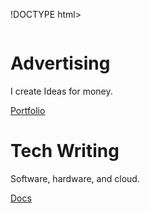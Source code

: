 !DOCTYPE html>
<html>
<head>
  <title>Split Two-Column Landing Page</title>
  <style>
    // CSS styles here
  </style>
</head>
<body>
  <div class="container">
    <div class="column left-column">
      <h1>Advertising</h1>
      <p>I create Ideas for money.</p>
      <a href="#" class="button">Portfolio</a>
    </div>
    <div class="column right-column">
      <h1>Tech Writing</h1>
      <p>Software, hardware, and cloud.</p>
      <a href="#" class="button element">Docs</a>
    </div>
  </div>
</body>
</html>
